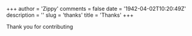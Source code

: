 +++
author = 'Zippy'
comments = false
date = '1942-04-02T10:20:49Z'
description = ''
slug = 'thanks'
title = 'Thanks'
+++

Thank you for contributing

